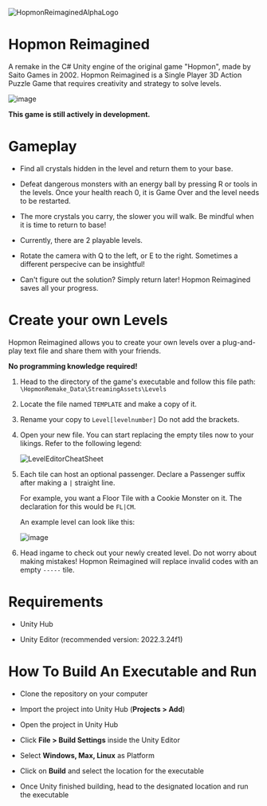 ![HopmonReimaginedAlphaLogo](https://github.com/michael-mszn/HopmonRemake/assets/74096536/7ac841a7-a54b-4ed1-8770-4cd50f229405)

# Hopmon Reimagined

A remake in the C# Unity engine of the original game "Hopmon", made by Saito Games in 2002. 
Hopmon Reimagined is a Single Player 3D Action Puzzle Game that requires creativity and strategy to solve levels.

![image](https://github.com/michael-mszn/HopmonRemake/assets/74096536/17c456fd-e003-4b92-96e0-48a8d86828f5)

**This game is still actively in development.**

# Gameplay

- Find all crystals hidden in the level and return them to your base.

- Defeat dangerous monsters with an energy ball by pressing R or tools in the levels. Once your health reach 0, it is Game Over and the level needs to be restarted.

- The more crystals you carry, the slower you will walk. Be mindful when it is time to return to base!

- Currently, there are 2 playable levels.

- Rotate the camera with Q to the left, or E to the right. Sometimes a different perspecive can be insightful!

- Can't figure out the solution? Simply return later! Hopmon Reimagined saves all your progress.

# Create your own Levels

Hopmon Reimagined allows you to create your own levels over a plug-and-play text file and share them with your friends.

**No programming knowledge required!**

1. Head to the directory of the game's executable and follow this file path: `\HopmonRemake_Data\StreamingAssets\Levels`

2. Locate the file named `TEMPLATE` and make a copy of it.

3. Rename your copy to `Level[levelnumber]` Do not add the brackets.

4. Open your new file. You can start replacing the empty tiles now to your likings. Refer to the following legend:

   ![LevelEditorCheatSheet](https://github.com/michael-mszn/HopmonRemake/assets/74096536/7fd9bf32-15fc-42bb-80c7-b5438260d8e3)

   

6. Each tile can host an optional passenger. Declare a Passenger suffix after making a `|` straight line.
   
   For example, you want a Floor Tile with a Cookie Monster on it. The declaration for this would be `FL|CM`.

   An example level can look like this:
   
   ![image](https://github.com/michael-mszn/HopmonRemake/assets/74096536/5eae5f0b-ccfc-47d1-b42d-aa8a83757699)


8. Head ingame to check out your newly created level. Do not worry about making mistakes! Hopmon Reimagined will replace
   invalid codes with an empty `-----` tile.

# Requirements

- Unity Hub
  
- Unity Editor (recommended version: 2022.3.24f1)

# How To Build An Executable and Run

- Clone the repository on your computer

- Import the project into Unity Hub (**Projects > Add**)

- Open the project in Unity Hub

- Click **File > Build Settings** inside the Unity Editor

- Select **Windows, Max, Linux** as Platform

- Click on **Build** and select the location for the executable

- Once Unity finished building, head to the designated location and run the executable
